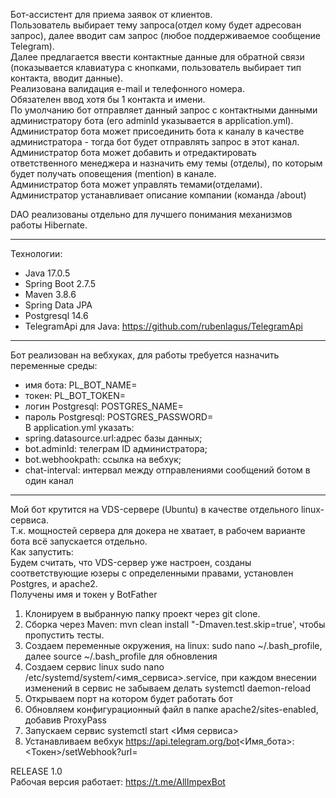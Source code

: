 Бот-ассистент для приема заявок от клиентов.<br>
Пользователь выбирает тему запроса(отдел кому будет адресован запрос), далее вводит сам запрос (любое поддерживаемое сообщение Telegram).<br>
Далее предлагается ввести контактные данные для обратной связи (показывается клавиатура с кнопками, пользователь выбирает тип контакта, вводит данные).<br>
Реализована валидация e-mail и телефонного номера.<br>
Обязателен ввод хотя бы 1 контакта и имени.<br>
По умолчанию бот отправляет данный запрос с контактными данными администратору бота (его adminId указывается в application.yml).<br>
Администратор бота может присоединить бота к каналу в качестве администратора - тогда бот будет отправлять запрос в этот канал.<br>
Администратор бота может добавить и отредактировать ответственного менеджера и назначить ему темы (отделы), по которым будет получать оповещения (mention) в канале.<br>
Администратор бота может управлять темами(отделами).<br>
Администратор устанавливает описание компании (команда /about)

DAO реализованы отдельно для лучшего понимания механизмов работы Hibernate.
_________________
Технологии:   
- Java 17.0.5   
- Spring Boot 2.7.5   
- Maven 3.8.6
- Spring Data JPA
- Postgresql 14.6
- TelegramApi для Java: https://github.com/rubenlagus/TelegramApi


_________________
Бот реализован на вебхуках, для работы требуется назначить переменные среды:
- имя бота: PL_BOT_NAME=
- токен: PL_BOT_TOKEN=
- логин Postgresql: POSTGRES_NAME=
- пароль Postgresql: POSTGRES_PASSWORD=  
  В application.yml указать:
- spring.datasource.url:адрес базы данных;
- bot.adminId: телеграм ID администратора;
- bot.webhookpath: ссылка на вебхук;
- chat-interval: интервал между отправлениями сообщений ботом в один канал
______________________________________
Мой бот крутится на VDS-сервере (Ubuntu) в качестве отдельного linux-сервиса.<br>
Т.к. мощностей сервера для докера не хватает, в рабочем варианте бота всё запускается отдельно.<br>
Как запустить:<br>
Будем считать, что VDS-сервер уже настроен, созданы соответствующие юзеры с определенными правами, установлен Postgres, и apache2.<br>
Получены имя и токен у BotFather<br>
1) Клонируем в выбранную папку проект через git clone.
2) Сборка через Maven: mvn clean install "-Dmaven.test.skip=true', чтобы пропустить тесты.
3) Создаем переменные окружения, на linux: sudo nano ~/.bash_profile, далее source ~/.bash_profile для обновления
4) Создаем сервис linux sudo nano /etc/systemd/system/<имя_сервиса>.service, при каждом внесении изменений в сервис не забываем делать systemctl daemon-reload
5) Открываем порт на котором будет работать бот
6) Обновляем конфигурационный файл в папке apache2/sites-enabled, добавив ProxyPass
7) Запускаем сервис systemctl start <Имя сервиса>
8) Устанавливаем вебхук https://api.telegram.org/bot<Имя_бота>:<Токен>/setWebhook?url=<URL>

RELEASE 1.0<br>
Рабочая версия работает: https://t.me/AllImpexBot